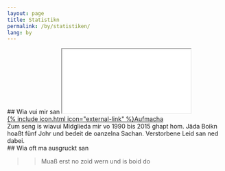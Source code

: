 ```yaml
---
layout: page
title: Statistikn
permalink: /by/statistiken/
lang: by
---
```


<div class="row">

<div class="col-md-6" markdown="1">
## Wia vui mir san
<iframe sandbox="allow-popups allow-scripts allow-forms allow-same-origin" src="/charts/mitgliederentwicklung/" marginwidth="0" marginheight="0" scrolling="no"></iframe>
<div class="chart-pop">
<a target="_blank" title="Mitgliederentwicklung in einem neuen Fenster öffnen" href="/charts/mitgliederentwicklung/">{% include icon.html icon="external-link" %}Aufmacha</a>
</div>
<div class="chart-info">
Zum seng is wiavui Midglieda mir vo 1990 bis 2015 ghapt hom. Jäda Boikn hoaßt fünf Johr und bedeit de oanzelna Sachan. Verstorbene Leid san ned dabei.
</div>
</div>

<div class="col-md-6" markdown="1">
## Wia oft ma ausgruckt san

>>Muaß erst no zoid wern und is boid do
</div>

</div>
